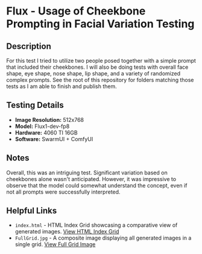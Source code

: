 # Flux - Usage of Cheekbone Prompting in Facial Variation Testing

## Description

For this test I tried to utilize two people posed together with a simple prompt that included their cheekbones.  I will also be doing tests with overall face shape, eye shape, nose shape, lip shape, and a variety of randomized complex prompts.  See the root of this repository for folders matching those tests as I am able to finish and publish them.

## Testing Details

- **Image Resolution:** 512x768
- **Model:** Flux1-dev-fp8
- **Hardware:** 4060 TI 16GB
- **Software:** SwarmUI + ComfyUI

## Notes

Overall, this was an intriguing test. Significant variation based on cheekbones alone wasn't anticipated. However, it was impressive to observe that the model could somewhat understand the concept, even if not all prompts were successfully interpreted.

## Helpful Links

- `index.html` - HTML Index Grid showcasing a comparative view of generated images. [View HTML Index Grid](./index.html)
- `FullGrid.jpg` - A composite image displaying all generated images in a single grid. [View Full Grid Image](./FullGrid.jpg)

